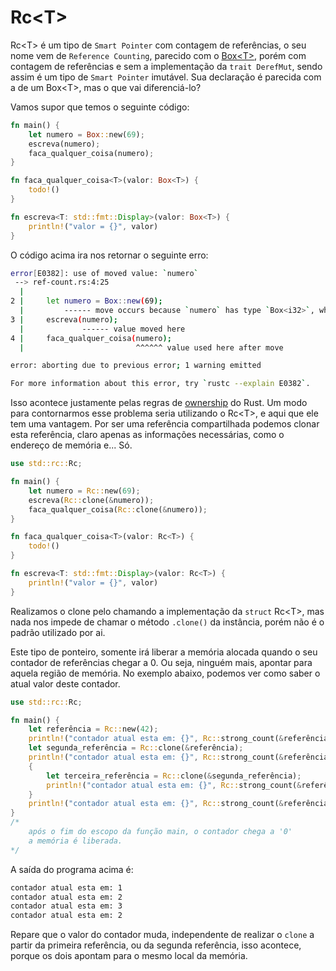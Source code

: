 # Rc\<T>

Rc\<T> é um tipo de `Smart Pointer` com contagem de referências, o seu nome vem de `Reference Counting`, parecido com o [Box\<T>](02-smart-pointers-box.md), porém com contagem de referências e sem a implementação da `trait DerefMut`, sendo assim é um tipo de `Smart Pointer` imutável. Sua declaração é parecida com a de um Box\<T>, mas o que vai diferenciá-lo?

Vamos supor que temos o seguinte código:

```rust
fn main() {
    let numero = Box::new(69);
    escreva(numero);
    faca_qualquer_coisa(numero);
}

fn faca_qualquer_coisa<T>(valor: Box<T>) {
    todo!()
}

fn escreva<T: std::fmt::Display>(valor: Box<T>) {
    println!("valor = {}", valor)
}
```

O código acima ira nos retornar o seguinte erro:

```sh
error[E0382]: use of moved value: `numero`
 --> ref-count.rs:4:25
  |
2 |     let numero = Box::new(69);
  |         ------ move occurs because `numero` has type `Box<i32>`, which does not implement the `Copy` trait
3 |     escreva(numero);
  |             ------ value moved here
4 |     faca_qualquer_coisa(numero);
  |                         ^^^^^^ value used here after move

error: aborting due to previous error; 1 warning emitted

For more information about this error, try `rustc --explain E0382`.
```

Isso acontece  justamente pelas regras de [ownership](../intermediary-01/03-ownership.md) do Rust. Um modo para contornarmos esse problema seria utilizando o Rc\<T>, e aqui que ele tem uma vantagem. Por ser uma referência compartilhada podemos clonar esta referência, claro apenas as informações necessárias, como o endereço de memória e... Só.

```rust
use std::rc::Rc;

fn main() {
    let numero = Rc::new(69);
    escreva(Rc::clone(&numero));
    faca_qualquer_coisa(Rc::clone(&numero));
}

fn faca_qualquer_coisa<T>(valor: Rc<T>) {
    todo!()
}

fn escreva<T: std::fmt::Display>(valor: Rc<T>) {
    println!("valor = {}", valor)
}
```

Realizamos o clone pelo chamando a implementação da `struct` Rc\<T>, mas nada nos impede de chamar o método `.clone()` da instância, porém não é o padrão utilizado por ai.

Este tipo de ponteiro, somente irá liberar a memória alocada quando o seu contador de referências chegar a 0. Ou seja, ninguém mais, apontar para aquela região de memória. No exemplo abaixo, podemos ver como saber o atual valor deste contador.

```rust
use std::rc::Rc;

fn main() {
    let referência = Rc::new(42);
    println!("contador atual esta em: {}", Rc::strong_count(&referência));
    let segunda_referência = Rc::clone(&referência);
    println!("contador atual esta em: {}", Rc::strong_count(&referência));
    {
        let terceira_referência = Rc::clone(&segunda_referência);
        println!("contador atual esta em: {}", Rc::strong_count(&referência));
    }
    println!("contador atual esta em: {}", Rc::strong_count(&referência));
} 
/*
    após o fim do escopo da função main, o contador chega a '0'
    a memória é liberada.
*/
```

A saída do programa acima é:

```sh
contador atual esta em: 1
contador atual esta em: 2
contador atual esta em: 3
contador atual esta em: 2
```

Repare que o valor do contador muda, independente de realizar o `clone` a partir da primeira referência, ou da segunda referência, isso acontece, porque os dois apontam para o mesmo local da memória.